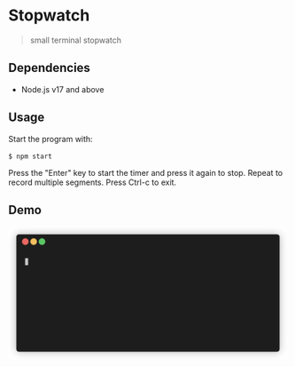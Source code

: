 # Stopwatch
> small terminal stopwatch

## Dependencies

- Node.js v17 and above

## Usage

Start the program with:

```
$ npm start
```

Press the "Enter" key to start the timer and press it again to stop. Repeat to record multiple segments. Press Ctrl-c to exit.

## Demo

![stopwatch demo](demo.gif)
